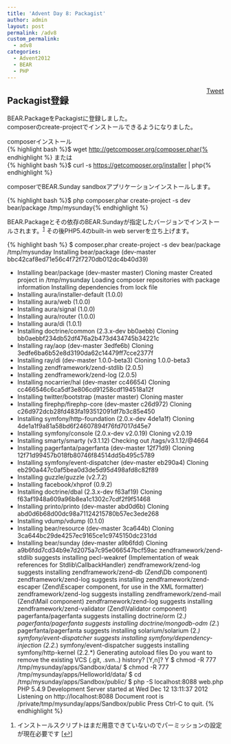 ```yaml
---
title: 'Advent Day 8: Packagist'
author: admin
layout: post
permalink: /adv8
custom_permalink:
  - adv8
categories:
  - Advent2012
  - BEAR
  - PHP
---
```

<div style="float: right; margin-left: 10px;">
  <a href="https://twitter.com/share" class="twitter-share-button" data-count="vertical" data-url="/blog/adv8">Tweet</a>
</div>

## Packagist登録

BEAR.PackageをPackagistに登録しました。  
composerのcreate-projectでインストールできるようになりました。

composerインストール  
{% highlight bash %}$ wget http://getcomposer.org/composer.phar{% endhighlight %}
または  
{% highlight bash %}$ curl -s https://getcomposer.org/installer | php{% endhighlight %}

composerでBEAR.Sunday sandboxアプリケーションインストールします。

{% highlight bash %}$ php composer.phar create-project -s dev bear/package /tmp/mysunday{% endhighlight %}

BEAR.Packageとその依存のBEAR.Sundayが指定したバージョンでインストールされます。<sup><a href="#footnote_0_1385" id="identifier_0_1385" class="footnote-link footnote-identifier-link" title=" インストールスクリプトはまだ用意できていないのでパーミッションの設定が現在必要です">1</a></sup> その後PHP5.4のbuilt-in web serverを立ち上げます。

{% highlight bash %}
$ composer.phar create-project -s dev bear/package /tmp/mysunday
Installing bear/package (dev-master bbc42caf8ed71e56c4f72f7270db012dc4b40d39)
  - Installing bear/package (dev-master master)
    Cloning master
Created project in /tmp/mysunday
Loading composer repositories with package information
Installing dependencies from lock file
  - Installing aura/installer-default (1.0.0)
  - Installing aura/web (1.0.0)
  - Installing aura/signal (1.0.0)
  - Installing aura/router (1.0.0)
  - Installing aura/di (1.0.1)
  - Installing doctrine/common (2.3.x-dev bb0aebb)
    Cloning bb0aebbf234db52df476a2b473d434745b34221c
  - Installing ray/aop (dev-master 3edfe6b)
    Cloning 3edfe6ba6b52e8d3190da62c14479ff7cce2377f
  - Installing ray/di (dev-master 1.0.0-beta3)
    Cloning 1.0.0-beta3
  - Installing zendframework/zend-stdlib (2.0.5)
  - Installing zendframework/zend-log (2.0.5)
  - Installing nocarrier/hal (dev-master cc46654)
    Cloning cc466546c6ca5df3e806cd91258cdf194518a12f
  - Installing twitter/bootstrap (master master)
    Cloning master
  - Installing firephp/firephp-core (dev-master c26d972)
    Cloning c26d972dcb28fd483fa193512091df7b3c85e450
  - Installing symfony/http-foundation (2.0.x-dev 4de1a1f)
    Cloning 4de1a1f9a81a58bd6f24607894f76fd7017d45e7
  - Installing symfony/console (2.0.x-dev v2.0.19)
    Cloning v2.0.19
  - Installing smarty/smarty (v3.1.12)
    Checking out /tags/v3.1.12/@4664
  - Installing pagerfanta/pagerfanta (dev-master 12f71d9)
    Cloning 12f71d99457b018fb80746f84514dd5b495c5789
  - Installing symfony/event-dispatcher (dev-master eb290a4)
    Cloning eb290a447c0af5bea0d3de5d95d498afd8c82f89
  - Installing guzzle/guzzle (v2.7.2)
  - Installing facebook/xhprof (0.9.2)
  - Installing doctrine/dbal (2.3.x-dev f63af19)
    Cloning f63af1948a609a96b8ea1c1302c7cdf2f9f51468
  - Installing printo/printo (dev-master abd0d6b)
    Cloning abd0d6b68d00dc98a71124215780b57ec3ede268
  - Installing vdump/vdump (0.1.0)
  - Installing bear/resource (dev-master 3ca644b)
    Cloning 3ca644bc29de4257ec9165ce1c9745150dc231dd
  - Installing bear/sunday (dev-master a9b6fdd)
    Cloning a9b6fdd7cd34b9e7d2075a7c95e066547bcf59ac
zendframework/zend-stdlib suggests installing pecl-weakref (Implementation of weak references for Stdlib\CallbackHandler)
zendframework/zend-log suggests installing zendframework/zend-db (Zend\Db component)
zendframework/zend-log suggests installing zendframework/zend-escaper (Zend\Escaper component, for use in the XML formatter)
zendframework/zend-log suggests installing zendframework/zend-mail (Zend\Mail component)
zendframework/zend-log suggests installing zendframework/zend-validator (Zend\Validator component)
pagerfanta/pagerfanta suggests installing doctrine/orm (2.*)
pagerfanta/pagerfanta suggests installing doctrine/mongodb-odm (2.*)
pagerfanta/pagerfanta suggests installing solarium/solarium (2.*)
symfony/event-dispatcher suggests installing symfony/dependency-injection (2.2.*)
symfony/event-dispatcher suggests installing symfony/http-kernel (2.2.*)
Generating autoload files
Do you want to remove the existing VCS (.git, .svn..) history? [Y,n]? Y
$ chmod -R 777 /tmp/mysunday/apps/Sandbox/data/
$ chmod -R 777 /tmp/mysunday/apps/Helloworld/data/
$ cd /tmp/mysunday/apps/Sandbox/public/
$ php -S localhost:8088 web.php
PHP 5.4.9 Development Server started at Wed Dec 12 13:11:37 2012
Listening on http://localhost:8088
Document root is /private/tmp/mysunday/apps/Sandbox/public
Press Ctrl-C to quit.
{% endhighlight %}

<ol class="footnotes">
  <li id="footnote_0_1385" class="footnote">
    インストールスクリプトはまだ用意できていないのでパーミッションの設定が現在必要です [<a href="#identifier_0_1385" class="footnote-link footnote-back-link">&#8617;</a>]
  </li>
</ol>
